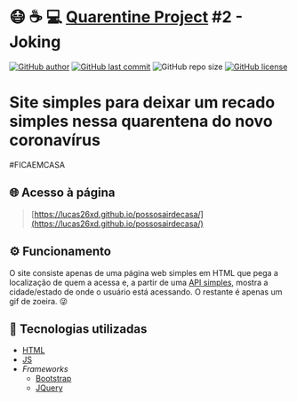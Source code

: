# :mask: :coffee: :computer: [Quarentine Project](https://github.com/lucas26xd/Quarentine-Projects) #2 - Joking
[![GitHub author](https://img.shields.io/badge/author-lucas26xd-red?style=flat-square)](https://github.com/lucas26xd)
[![GitHub last commit](https://img.shields.io/github/last-commit/lucas26xd/possosairdecasa?color=red&style=flat-square)](../../commits/master)
![GitHub repo size](https://img.shields.io/github/repo-size/lucas26xd/possosairdecasa?color=red&style=flat-square)
[![GitHub license](https://img.shields.io/github/license/lucas26xd/possosairdecasa?color=red&style=flat-square)](LICENSE)
# Site simples para deixar um recado simples nessa quarentena do novo coronavírus
#FICAEMCASA

## :globe_with_meridians: Acesso à página
> [https://lucas26xd.github.io/possosairdecasa/](https://lucas26xd.github.io/possosairdecasa/)

## ⚙️ Funcionamento
O site consiste apenas de uma página web simples em HTML que pega a localização de quem a acessa e, a partir de uma [API simples](https://nominatim.openstreetmap.org/), mostra a cidade/estado de onde o usuário está acessando. O restante é apenas um gif de zoeira. :stuck_out_tongue_winking_eye:

## 🚀 Tecnologias utilizadas

 - [HTML](https://www.w3schools.com/html/)
 - [JS](https://www.w3schools.com/js/)
 - *Frameworks*
    - [Bootstrap](https://getbootstrap.com/)
    - [JQuery](https://jquery.com/)
